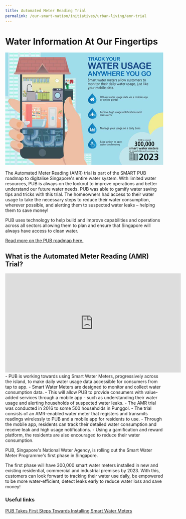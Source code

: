 ```yaml
---
title: Automated Meter Reading Trial
permalink: /our-smart-nation/initiatives/urban-living/amr-trial
---
```


# Water Information At Our Fingertips 

![Smart Water Meters infographics](/images/our-smart-nation/Initiatives/smart-water-meters.jpeg)

The Automated Meter Reading (AMR) trial is part of the SMART PUB roadmap to digitalise Singapore's entire water system. With limited water resources, PUB is always on the lookout to improve operations and better understand our future water needs. PUB was able to gamify water saving tips and tricks with this trial. The homeowners had access to their water usage to take the necessary steps to reduce their water consumption, wherever possible, and alerting them to suspected water leaks – helping them to save money! 

PUB uses technology to help build and improve capabilities and operations across all sectors allowing them to plan and ensure that Singapore will always have access to clean water.

<a href="https://www.pub.gov.sg/news/pressreleases/transformingpubintothesmartutilityofthefuture" target="_blank">Read more on the PUB roadmap here.</a>

## What is the Automated Meter Reading (AMR) Trial?

<iframe width="560" height="315" src="https://www.youtube.com/embed/Jfy-T0uggCg" frameborder="0" allow="accelerometer; autoplay; clipboard-write; encrypted-media; gyroscope; picture-in-picture" allowfullscreen></iframe>
<br>
-  PUB is working towards using Smart Water Meters, progressively across the island, to make daily water usage data accessible for consumers from tap to app.
- Smart Water Meters are designed to monitor and collect water consumption data. 
  - This will allow PUB to provide consumers with value-added services through a mobile app - such as understanding their water usage and alerting households of suspected water leaks.
- The AMR trial was conducted in 2016 to some 500 households in Punggol.
  - The trial consists of an AMR-enabled water meter that registers and transmits readings wirelessly to PUB and a mobile app for residents to use.
  - Through the mobile app, residents can track their detailed water consumption and receive leak and high usage notifications.
  - Using a gamification and reward platform, the residents are also encouraged to reduce their water consumption.

PUB, Singapore's National Water Agency, is rolling out the Smart Water Meter Programme's first phase in Singapore. 

The first phase will have 300,000 smart water meters installed in new and existing residential, commercial and industrial premises by 2023. With this, customers can look forward to tracking their water use daily, be empowered to be more water-efficient, detect leaks early to reduce water loss and save money! 

### Useful links
<a href="https://www.pub.gov.sg/news/pressreleases/PUBTakesFirstStepsTowardsInstallingSmartWaterMeters" target="blank">PUB Takes First Steps Towards Installing Smart Water Meters</a>
